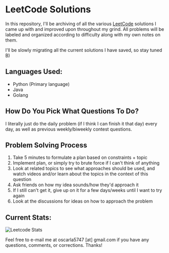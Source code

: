 # LeetCode Solutions
In this repository, I'll be archiving of all the various [LeetCode](https://leetcode.com/) solutions I came up with and improved upon throughout my grind. All problems will be labeled and organized according to difficulty along with my own notes on them. 

I'll be slowly migrating all the current solutions I have saved, so stay tuned B)

## Languages Used:
* Python (Primary language)
* Java
* Golang

## How Do You Pick What Questions To Do?
I literally just do the daily problem (if I think I can finish it that day) every day, as well as previous weekly/biweekly contest questions.

## Problem Solving Process
1. Take 5 minutes to formulate a plan based on constraints + topic
2. Implement plan, or simply try to brute force if I can't think of anything
3. Look at related topics to see what approaches should be used, and watch videos and/or learn about the topics in the context of this question
4. Ask friends on how my idea sounds/how they'd approach it
5. If I still can't get it, give up on it for a few days/weeks until I want to try again
6. Look at the discussions for ideas on how to approach the problem

## Current Stats:
![Leetcode Stats](https://leetcode.card.workers.dev/?username=oscarla5747)


Feel free to e-mail me at oscarla5747 [at] gmail.com if you have any questions, comments, or corrections. Thanks! 
